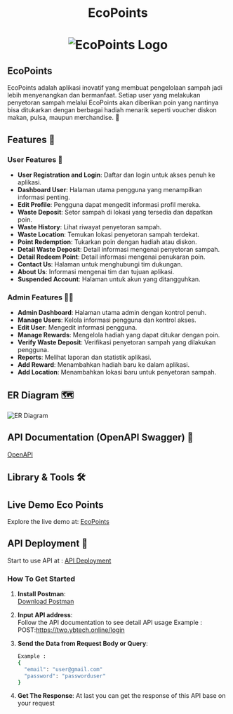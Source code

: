<div align="center">

# **EcoPoints**
# ![EcoPoints Logo](https://i.imgur.com/CWiIsPB.png)  

</div>

## EcoPoints 

EcoPoints adalah aplikasi inovatif yang membuat pengelolaan sampah jadi lebih menyenangkan dan bermanfaat. Setiap user yang melakukan penyetoran sampah melalui EcoPoints akan diberikan poin yang nantinya bisa ditukarkan dengan berbagai hadiah menarik seperti voucher diskon makan, pulsa, maupun merchandise. 🎁

## Features 🌟

### User Features 👤

- **User Registration and Login**: Daftar dan login untuk akses penuh ke aplikasi.
- **Dashboard User**: Halaman utama pengguna yang menampilkan informasi penting.
- **Edit Profile**: Pengguna dapat mengedit informasi profil mereka.
- **Waste Deposit**: Setor sampah di lokasi yang tersedia dan dapatkan poin.
- **Waste History**: Lihat riwayat penyetoran sampah.
- **Waste Location**: Temukan lokasi penyetoran sampah terdekat.
- **Point Redemption**: Tukarkan poin dengan hadiah atau diskon.
- **Detail Waste Deposit**: Detail informasi mengenai penyetoran sampah.
- **Detail Redeem Point**: Detail informasi mengenai penukaran poin.
- **Contact Us**: Halaman untuk menghubungi tim dukungan.
- **About Us**: Informasi mengenai tim dan tujuan aplikasi.
- **Suspended Account**: Halaman untuk akun yang ditangguhkan.

### Admin Features 👨‍💼

- **Admin Dashboard**: Halaman utama admin dengan kontrol penuh.
- **Manage Users**: Kelola informasi pengguna dan kontrol akses.
- **Edit User**: Mengedit informasi pengguna.
- **Manage Rewards**: Mengelola hadiah yang dapat ditukar dengan poin.
- **Verify Waste Deposit**: Verifikasi penyetoran sampah yang dilakukan pengguna.
- **Reports**: Melihat laporan dan statistik aplikasi.
- **Add Reward**: Menambahkan hadiah baru ke dalam aplikasi.
- **Add Location**: Menambahkan lokasi baru untuk penyetoran sampah.

## ER Diagram 🗺️

![ER Diagram](https://res.cloudinary.com/duuv3bqdc/image/upload/v1722391307/images/ptiltvwc9c2lpsnl7uv8.png)

## API Documentation (OpenAPI Swagger) 📄
[OpenAPI](https://app.swaggerhub.com/apis-docs/TNLKFANS/EchoPoint/1.0.0)

## Library & Tools 🛠️

## Live Demo Eco Points
Explore the live demo at: [EcoPoints](https://eco-point-ten.vercel.app/)

## API Deployment 🚀
Start to use API at : [API Deployment](https://two.ybtech.online)

### How To Get Started
1. **Install Postman**:<br>
    [Download Postman](https://www.postman.com/downloads/)
    
2. **Input API address**:<br>
    Follow the API documentation to see detail API usage
    Example : POST:https://two.ybtech.online/login
    
3. **Send the Data from Request Body or Query**:<br>
    ```bash
    Example :
    {
      "email": "user@gmail.com"
      "password": "passworduser"
    }
    ```
5. **Get The Response**:
    At last you can get the response of this API base on your request
